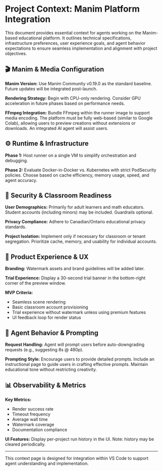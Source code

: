 # Project Context: Manim Platform Integration

This document provides essential context for agents working on the Manim-based educational platform. It outlines technical specifications, infrastructure preferences, user experience goals, and agent behavior expectations to ensure seamless implementation and alignment with project objectives.

## 🎬 Manim & Media Configuration

**Manim Version:** Use Manim Community v0.19.0 as the standard baseline. Future updates will be integrated post-launch.

**Rendering Strategy:** Begin with CPU-only rendering. Consider GPU acceleration in future phases based on performance needs.

**FFmpeg Integration:** Bundle FFmpeg within the runner image to support media encoding. The platform must be fully web-based (similar to Google Colab), allowing users to preview creations without extensions or downloads. An integrated AI agent will assist users.

## ⚙️ Runtime & Infrastructure

**Phase 1:** Host runner on a single VM to simplify orchestration and debugging.

**Phase 2:** Evaluate Docker-in-Docker vs. Kubernetes with strict PodSecurity policies. Choose based on cache efficiency, memory usage, speed, and agent accuracy.

## 🔐 Security & Classroom Readiness

**User Demographics:** Primarily for adult learners and math educators. Student accounts (including minors) may be included. Guardrails optional.

**Privacy Compliance:** Adhere to Canadian/Ontario educational privacy standards.

**Project Isolation:** Implement only if necessary for classroom or tenant segregation. Prioritize cache, memory, and usability for individual accounts.

## 🎨 Product Experience & UX

**Branding:** Watermark assets and brand guidelines will be added later.

**Trial Experience:** Display a 30-second trial banner in the bottom-right corner of the preview window.

**MVP Criteria:**
- Seamless scene rendering
- Basic classroom account provisioning
- Trial experience without watermark unless using premium features
- UI feedback loop for render status

## 🤖 Agent Behavior & Prompting

**Request Handling:** Agent will prompt users before auto-downgrading requests (e.g., suggesting 8s @ 480p).

**Prompting Style:** Encourage users to provide detailed prompts. Include an instructional page to guide users in crafting effective prompts. Maintain educational tone without restricting creativity.

## 📊 Observability & Metrics

**Key Metrics:**
- Render success rate
- Timeout frequency
- Average wall time
- Watermark coverage
- Documentation compliance

**UI Features:** Display per-project run history in the UI. Note: history may be cleared periodically.

---

This context page is designed for integration within VS Code to support agent understanding and implementation.
